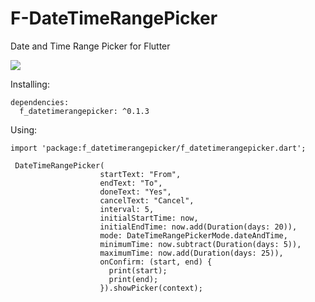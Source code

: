 # F-DateTimeRangePicker
Date and Time Range Picker for Flutter

![](https://raw.githubusercontent.com/longphanmn/f-datetimerangepicker/master/screenshots/sc1.png?token=AUGo18Ndj6dQk9mfcaIq5Cj0FfUS5_Pkks5cfn0JwA%3D%3D)

Installing:

~~~~
dependencies:
  f_datetimerangepicker: ^0.1.3
~~~~
    
Using:

~~~~
import 'package:f_datetimerangepicker/f_datetimerangepicker.dart';

 DateTimeRangePicker(
                    startText: "From",
                    endText: "To",
                    doneText: "Yes",
                    cancelText: "Cancel",
                    interval: 5,
                    initialStartTime: now,
                    initialEndTime: now.add(Duration(days: 20)),
                    mode: DateTimeRangePickerMode.dateAndTime,
                    minimumTime: now.subtract(Duration(days: 5)),
                    maximumTime: now.add(Duration(days: 25)),
                    onConfirm: (start, end) {
                      print(start);
                      print(end);
                    }).showPicker(context);
              
~~~~
